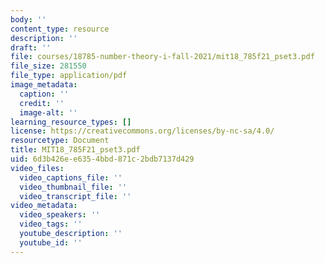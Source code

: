 ```yaml
---
body: ''
content_type: resource
description: ''
draft: ''
file: courses/18785-number-theory-i-fall-2021/mit18_785f21_pset3.pdf
file_size: 281550
file_type: application/pdf
image_metadata:
  caption: ''
  credit: ''
  image-alt: ''
learning_resource_types: []
license: https://creativecommons.org/licenses/by-nc-sa/4.0/
resourcetype: Document
title: MIT18_785F21_pset3.pdf
uid: 6d3b426e-e635-4bbd-871c-2bdb7137d429
video_files:
  video_captions_file: ''
  video_thumbnail_file: ''
  video_transcript_file: ''
video_metadata:
  video_speakers: ''
  video_tags: ''
  youtube_description: ''
  youtube_id: ''
---
```

